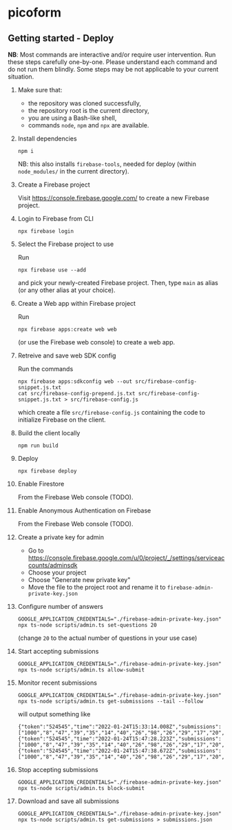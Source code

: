 # picoform

## Getting started - Deploy

**NB**: Most commands are interactive and/or require user intervention. Run these steps carefully one-by-one. Please understand each command and do not run them blindly. Some steps may be not applicable to your current situation.

1.  Make sure that:

    - the repository was cloned successfully,
    - the repository root is the current directory,
    - you are using a Bash-like shell,
    - commands `node`, `npm` and `npx` are available.

2.  Install dependencies

    ```
    npm i
    ```

    NB: this also installs `firebase-tools`, needed for deploy (within `node_modules/` in the current directory).

3.  Create a Firebase project

    Visit https://console.firebase.google.com/ to create a new Firebase project.

4.  Login to Firebase from CLI

    ```
    npx firebase login
    ```

5.  Select the Firebase project to use

    Run

    ```
    npx firebase use --add
    ```

    and pick your newly-created Firebase project.
    Then, type `main` as alias (or any other alias at your choice).

6.  Create a Web app within Firebase project

    Run

    ```
    npx firebase apps:create web web
    ```

    (or use the Firebase web console) to create a web app.

7.  Retreive and save web SDK config

    Run the commands

    ```
    npx firebase apps:sdkconfig web --out src/firebase-config-snippet.js.txt
    cat src/firebase-config-prepend.js.txt src/firebase-config-snippet.js.txt > src/firebase-config.js
    ```

    which create a file `src/firebase-config.js` containing the code to initialize Firebase on the client.

8.  Build the client locally

    ```
    npm run build
    ```

9.  Deploy

    ```
    npx firebase deploy
    ```

10. Enable Firestore

    From the Firebase Web console (TODO).

11. Enable Anonymous Authentication on Firebase

    From the Firebase Web console (TODO).

12. Create a private key for admin

    - Go to https://console.firebase.google.com/u/0/project/_/settings/serviceaccounts/adminsdk
    - Choose your project
    - Choose "Generate new private key"
    - Move the file to the project root and rename it to `firebase-admin-private-key.json`

13. Configure number of answers

    ```
    GOOGLE_APPLICATION_CREDENTIALS="./firebase-admin-private-key.json" npx ts-node scripts/admin.ts set-questions 20
    ```

    (change `20` to the actual number of questions in your use case)

14. Start accepting submissions

    ```
    GOOGLE_APPLICATION_CREDENTIALS="./firebase-admin-private-key.json" npx ts-node scripts/admin.ts allow-submit
    ```

15. Monitor recent submissions

    ```
    GOOGLE_APPLICATION_CREDENTIALS="./firebase-admin-private-key.json" npx ts-node scripts/admin.ts get-submissions --tail --follow
    ```

    will output something like

    ```
    {"token":"524545","time":"2022-01-24T15:33:14.008Z","submissions":["1000","8","47","39","35","14","40","26","98","26","29","17","20","82","0","10","1","11","0","0"],"uid":"XpsZfUG4h3mXLCzuW6DSsrH70lgQ"}
    {"token":"524545","time":"2022-01-24T15:47:28.223Z","submissions":["1000","8","47","39","35","14","40","26","98","26","29","17","20","82","0","10","1","11","0","0"],"uid":"XpsZfUG4h3mXLCzuW6DSsrH70lgQ"}
    {"token":"524545","time":"2022-01-24T15:47:38.672Z","submissions":["1000","8","47","39","35","14","40","26","98","26","29","17","20","82","0","10","1","11","0","0"],"uid":"XpsZfUG4h3mXLCzuW6DSsrH70lgQ"}
    ```

16. Stop accepting submissions

    ```
    GOOGLE_APPLICATION_CREDENTIALS="./firebase-admin-private-key.json" npx ts-node scripts/admin.ts block-submit
    ```

17. Download and save all submissions

    ```
    GOOGLE_APPLICATION_CREDENTIALS="./firebase-admin-private-key.json" npx ts-node scripts/admin.ts get-submissions > submissions.json
    ```
